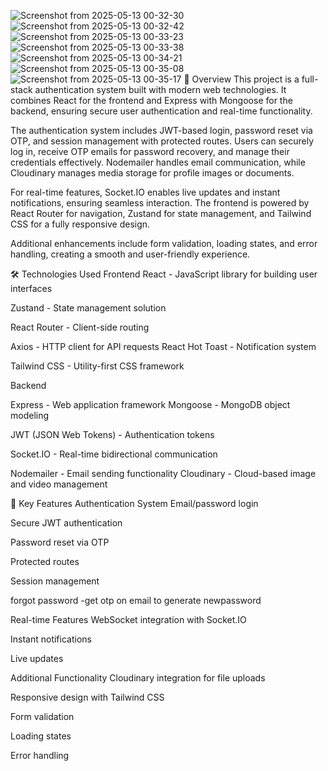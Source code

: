 ![Screenshot from 2025-05-13 00-32-30](https://github.com/user-attachments/assets/0bbb21a8-8441-4c10-bcb5-9f28db84953a)
![Screenshot from 2025-05-13 00-32-42](https://github.com/user-attachments/assets/881c74b8-7f20-44ca-a2a6-4168a4563a84)
![Screenshot from 2025-05-13 00-33-23](https://github.com/user-attachments/assets/87038de3-9b01-4a51-b427-5cf168833e12)
![Screenshot from 2025-05-13 00-33-38](https://github.com/user-attachments/assets/a014966d-a47f-4cfc-8481-4b7967bd8324)
![Screenshot from 2025-05-13 00-34-21](https://github.com/user-attachments/assets/c804a94d-4991-4441-84ee-e4a21887399c)
![Screenshot from 2025-05-13 00-35-08](https://github.com/user-attachments/assets/ee6c0f15-66e6-4576-83ab-8df18ab7f0d2)
![Screenshot from 2025-05-13 00-35-17](https://github.com/user-attachments/assets/44c5505f-a124-409c-86c6-35def81f4358)
📌 Overview
This project is a full-stack authentication system built with modern web technologies. It combines React for the frontend and Express with Mongoose for the backend, ensuring secure user authentication and real-time functionality.

The authentication system includes JWT-based login, password reset via OTP, and session management with protected routes. Users can securely log in, receive OTP emails for password recovery, and manage their credentials effectively. Nodemailer handles email communication, while Cloudinary manages media storage for profile images or documents.

For real-time features, Socket.IO enables live updates and instant notifications, ensuring seamless interaction. The frontend is powered by React Router for navigation, Zustand for state management, and Tailwind CSS for a fully responsive design.

Additional enhancements include form validation, loading states, and error handling, creating a smooth and user-friendly experience.

🛠️ Technologies Used
Frontend
React - JavaScript library for building user interfaces

Zustand - State management solution

React Router - Client-side routing

Axios - HTTP client for API requests
React Hot Toast - Notification system

Tailwind CSS - Utility-first CSS framework

Backend

Express - Web application framework
Mongoose - MongoDB object modeling

JWT (JSON Web Tokens) - Authentication tokens

Socket.IO - Real-time bidirectional communication

Nodemailer - Email sending functionality
Cloudinary - Cloud-based image and video management



🌟 Key Features
Authentication System
Email/password login

Secure JWT authentication

Password reset via OTP

Protected routes

Session management

forgot password -get otp on email to generate newpassword 

Real-time Features
WebSocket integration with Socket.IO

Instant notifications

Live updates

Additional Functionality
Cloudinary integration for file uploads

Responsive design with Tailwind CSS

Form validation

Loading states

Error handling
